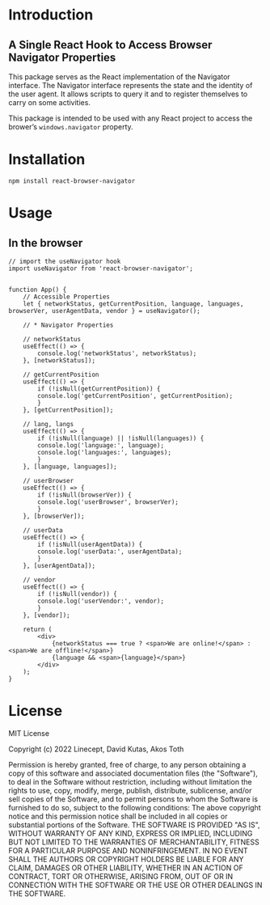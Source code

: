 # Introduction

## A Single React Hook to Access Browser Navigator Properties

This package serves as the React implementation of the Navigator interface. The Navigator interface represents the state and the identity of the user agent. It allows scripts to query it and to register themselves to carry on some activities.

This package is intended to be used with any React project to access the brower’s `windows.navigator` property.

# Installation

```
npm install react-browser-navigator
```

# Usage

## In the browser

```
// import the useNavigator hook
import useNavigator from 'react-browser-navigator';


function App() {
    // Accessible Properties
    let { networkStatus, getCurrentPosition, language, languages, browserVer, userAgentData, vendor } = useNavigator();

    // * Navigator Properties

    // networkStatus
    useEffect(() => {
        console.log('networkStatus', networkStatus);
    }, [networkStatus]);

    // getCurrentPosition
    useEffect(() => {
        if (!isNull(getCurrentPosition)) {
        console.log('getCurrentPosition', getCurrentPosition);
        }
    }, [getCurrentPosition]);

    // lang, langs
    useEffect(() => {
        if (!isNull(language) || !isNull(languages)) {
        console.log('language:', language);
        console.log('languages:', languages);
        }
    }, [language, languages]);

    // userBrowser
    useEffect(() => {
        if (!isNull(browserVer)) {
        console.log('userBrowser', browserVer);
        }
    }, [browserVer]);

    // userData
    useEffect(() => {
        if (!isNull(userAgentData)) {
        console.log('userData:', userAgentData);
        }
    }, [userAgentData]);

    // vendor
    useEffect(() => {
        if (!isNull(vendor)) {
        console.log('userVendor:', vendor);
        }
    }, [vendor]);

    return (
        <div>
            {networkStatus === true ? <span>We are online!</span> : <span>We are offline!</span>}
            {language && <span>{language}</span>}
        </div>
    );
}

```

# License

MIT License

Copyright (c) 2022 Linecept, David Kutas, Akos Toth

Permission is hereby granted, free of charge, to any person obtaining a copy of this software and associated documentation files (the "Software"), to deal in the Software without restriction, including without limitation the rights to use, copy, modify, merge, publish, distribute, sublicense, and/or sell copies of the Software, and to permit persons to whom the Software is furnished to do so, subject to the following conditions:
The above copyright notice and this permission notice shall be included in all copies or substantial portions of the Software.
THE SOFTWARE IS PROVIDED "AS IS", WITHOUT WARRANTY OF ANY KIND, EXPRESS OR IMPLIED, INCLUDING BUT NOT LIMITED TO THE WARRANTIES OF MERCHANTABILITY, FITNESS FOR A PARTICULAR PURPOSE AND NONINFRINGEMENT. IN NO EVENT SHALL THE AUTHORS OR COPYRIGHT HOLDERS BE LIABLE FOR ANY CLAIM, DAMAGES OR OTHER LIABILITY, WHETHER IN AN ACTION OF CONTRACT, TORT OR OTHERWISE, ARISING FROM, OUT OF OR IN CONNECTION WITH THE SOFTWARE OR THE USE OR OTHER DEALINGS IN THE SOFTWARE.
